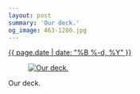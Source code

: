 ```yaml
---
layout: post
summary: 'Our deck.'
og_image: 463-1280.jpg
---
```


<p>
 <time>
  <a href="/463">
   {{ page.date | date: "%B %-d, %Y" }}
  </a>
 </time>
 <a href="/463">
  <figure data-taken="1/29/2016">
   <img alt="Our deck." sizes="(min-width: 700px) 50vw, calc(100vw - 2rem)" src="{{ site.assets_url }}/463-640.jpg" srcset="{{ site.assets_url }}/463-1280.jpg 1280w, {{ site.assets_url }}/463-960.jpg 960w, {{ site.assets_url }}/463-640.jpg 640w, {{ site.assets_url }}/463-320.jpg 320w"/>
  </figure>
 </a>
 <span>
  Our deck.
 </span>
</p>
